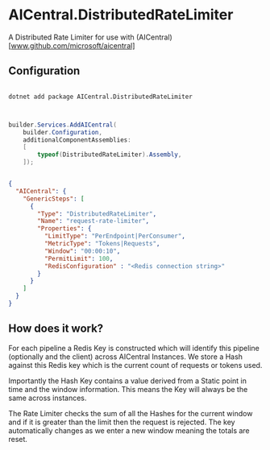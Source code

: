 # AICentral.DistributedRateLimiter

A Distributed Rate Limiter for use with (AICentral)[www.github.com/microsoft/aicentral]

## Configuration

```shell

dotnet add package AICentral.DistributedRateLimiter

```

```shell

```

```csharp

builder.Services.AddAICentral(
    builder.Configuration,
    additionalComponentAssemblies:
    [
        typeof(DistributedRateLimiter).Assembly,
    ]);

```

```json

{
  "AICentral": {
    "GenericSteps": [
      {
        "Type": "DistributedRateLimiter",
        "Name": "request-rate-limiter",
        "Properties": {
          "LimitType": "PerEndpoint|PerConsumer",
          "MetricType": "Tokens|Requests",
          "Window": "00:00:10",
          "PermitLimit": 100,
          "RedisConfiguration" : "<Redis connection string>"
        }
      }
    ]    
  }
}

```

## How does it work?

For each pipeline a Redis Key is constructed which will identify this pipeline (optionally and the client) across AICentral Instances.
We store a Hash against this Redis key which is the current count of requests or tokens used.

Importantly the Hash Key contains a value derived from a Static point in time and the window information. This means the Key will always be the same across instances.

The Rate Limiter checks the sum of all the Hashes for the current window and if it is greater than the limit then the request is rejected.
The key automatically changes as we enter a new window meaning the totals are reset.
